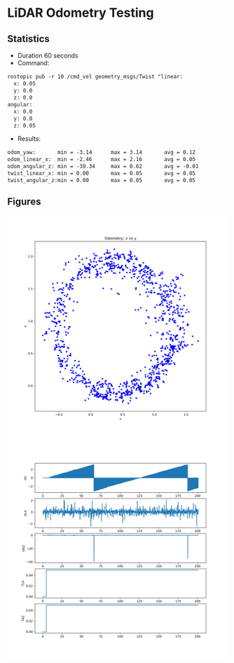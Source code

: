 # LiDAR Odometry Testing

## Statistics

* Duration 60 seconds
* Command: 
```
rostopic pub -r 10 /cmd_vel geometry_msgs/Twist "linear:
  x: 0.05
  y: 0.0
  z: 0.0
angular:
  x: 0.0
  y: 0.0
  z: 0.05
```

* Results:

```
odom_yaw:       min = -3.14      max = 3.14       avg = 0.12      
odom_linear_x:  min = -2.46      max = 2.16       avg = 0.05      
odom_angular_z: min = -39.34     max = 0.62       avg = -0.01     
twist_linear_x: min = 0.00       max = 0.05       avg = 0.05      
twist_angular_z:min = 0.00       max = 0.05       avg = 0.05
```

## Figures

![](figures/odom_pose_viz_200s.png)
![](figures/odom_twist_viz_200s.png)

